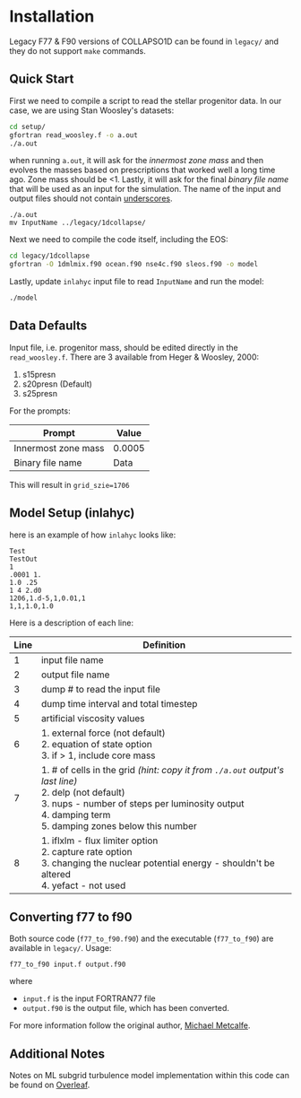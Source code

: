 # Installation

Legacy F77 & F90 versions of COLLAPSO1D can be found in `legacy/` and they do not support `make` commands.

## Quick Start
First we need to compile a script to read the stellar progenitor data. In our case, we are using Stan Woosley's datasets:
```bash
cd setup/
gfortran read_woosley.f -o a.out
./a.out
```
when running `a.out`, it will ask for the *innermost zone mass* and then evolves the masses based on prescriptions that worked well a long time ago. Zone mass should be <1. Lastly, it will ask for the final *binary file name* that will be used as an input for the simulation. The name of the input and output files should not contain <ins>underscores</ins>.
```shell
./a.out
mv InputName ../legacy/1dcollapse/
```

Next we need to compile the code itself, including the EOS:
```bash
cd legacy/1dcollapse
gfortran -O 1dmlmix.f90 ocean.f90 nse4c.f90 sleos.f90 -o model
```

Lastly, update `inlahyc` input file to read `InputName` and run the model:
```bash
./model
```

## Data Defaults

Input file, i.e. progenitor mass, should be edited directly in the `read_woosley.f`. There are 3 available from Heger & Woosley, 2000:

1. s15presn 
2. s20presn (Default)
3. s25presn

For the prompts:

| Prompt              | Value  |
| ------------------- | ------ |
| Innermost zone mass | 0.0005 |
| Binary file name    | Data   |

This will result in `grid_szie=1706`

## Model Setup (inlahyc)
here is an example of how `inlahyc` looks like:
```
Test
TestOut
1
.0001 1.
1.0 .25
1 4 2.d0
1206,1.d-5,1,0.01,1
1,1,1.0,1.0
```
Here is a description of each line:

| Line | Definition |
| ---- | ---------- |
| 1 | input file name |
| 2 | output file name |
| 3 | dump # to read the input file |
| 4 | dump time interval and total timestep |
| 5 | artificial viscosity values |
| 6 | 1. external force (not default) <br/> 2. equation of state option <br/> 3. if > 1, include core mass |
| 7 | 1. # of cells in the grid *(hint: copy it from `./a.out` output's last line)* <br/> 2. delp (not default) <br/> 3. nups - number of steps per luminosity output <br/> 4. damping term <br/> 5. damping zones below this number |
| 8 | 1. iflxlm - flux limiter option <br/> 2. capture rate option <br/> 3. changing the nuclear potential energy - shouldn't be altered <br/> 4. yefact - not used|

## Converting f77 to f90

Both source code (`f77_to_f90.f90`) and the executable (`f77_to_f90`) are available in `legacy/`. Usage:

```
f77_to_f90 input.f output.f90
```
where

* `input.f` is the input FORTRAN77 file
* `output.f90` is the output file, which has been converted.

For more information follow the original author, [Michael Metcalfe](https://people.math.sc.edu/Burkardt/f_src/f77_to_f90/f77_to_f90.html).

## Additional Notes

Notes on ML subgrid turbulence model implementation within this code can be found on [Overleaf](https://www.overleaf.com/read/pgsnmxgdjkrq).
